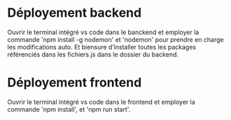# Déployement backend
Ouvrir le terminal intégré vs code dans le banckend et employer la commande 'npm install -g nodemon' et 'nodemon' pour prendre en charge les modifications auto. Et biensure d’installer toutes les packages référenciés dans les fichiers.js dans le dossier du backend.

# Déployement frontend
Ouvrir le terminal intégré vs code dans le frontend et employer la commande  'npm install', et  'npm run start'.
